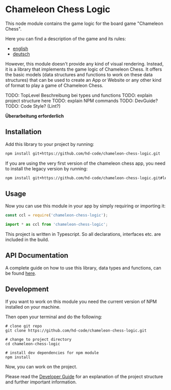 # Chameleon Chess Logic

This node module contains the game logic for the board game "Chameleon Chess".

Here you can find a description of the game and its rules:
- [english](./docs/game/en.md)
- [deutsch](./docs/game/de.md)

However, this module doesn't provide any kind of visual rendering. Instead, it is a library that implements the game logic of Chameleon Chess. It offers the basic models (data structures and functions to work on these data structures) that can be used to create an App or Website or any other kind of format to play a game of Chameleon Chess.


TODO: TopLevel Beschreibung bei types und functions
TODO: explain project structure here
TODO: explain NPM commands
TODO: DevGuide?
TODO: Code Style? (Lint?)

**Überarbeitung erforderlich**

## Installation

Add this library to your project by running:

```sh
npm install git+https://github.com/hd-code/chameleon-chess-logic.git
```

If you are using the very first version of the chameleon chess app, you need to install the legacy version by running:

```sh
npm install git+https://github.com/hd-code/chameleon-chess-logic.git#legacy
```

## Usage

Now you can use this module in your app by simply requiring or importing it:

```js
const ccl = require('chameleon-chess-logic');
```

```ts
import * as ccl from 'chameleon-chess-logic';
```

This project is written in Typescript. So all declarations, interfaces etc. are included in the build.

## API Documentation

A complete guide on how to use this library, data types and functions, can be found [here](./docs/api/index.html).

## Development

If you want to work on this module you need the current version of NPM installed on your machine.

Then open your terminal and do the following:

```shell
# clone git repo
git clone https://github.com/hd-code/chameleon-chess-logic.git

# change to project directory
cd chameleon-chess-logic

# install dev dependencies for npm module
npm install
```

Now, you can work on the project.

Please read the [Developer Guide](./docs/developer-guide.md) for an explanation of the project structure and further important information.